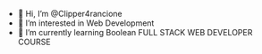 - 👋 Hi, I’m @Clipper4rancione
- 👀 I’m interested in Web Development
- 🌱 I’m currently learning Boolean FULL STACK WEB DEVELOPER COURSE


<!---
Clipper4rancione/Clipper4rancione is a ✨ special ✨ repository because its `README.md` (this file) appears on your GitHub profile.
You can click the Preview link to take a look at your changes.
--->
